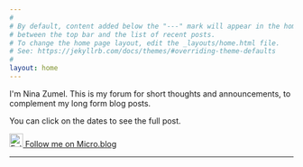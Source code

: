 ```yaml
---
#
# By default, content added below the "---" mark will appear in the home page
# between the top bar and the list of recent posts.
# To change the home page layout, edit the _layouts/home.html file.
# See: https://jekyllrb.com/docs/themes/#overriding-theme-defaults
#
layout: home
---
```


I'm Nina Zumel. This is my forum for short thoughts and announcements, to complement my long form blog posts.

You can click on the dates to see the full post.

<a href="https://micro.blog/MultoGhost" rel="me"><img src="https://ninazumel.com/short_thoughts/assets/Micro.svg" alt="Follow me on Micro.blog" width="24" height="24"> Follow me on Micro.blog</a>

<link rel="micropub" href="https://micropub-nbz.herokuapp.com/">
<link rel="authorization_endpoint" href="https://indieauth.com/auth">
<link rel="token_endpoint" href="https://tokens.indieauth.com/token">

<hr />
<br>
